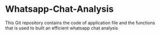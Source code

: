 # Whatsapp-Chat-Analysis
This Git repository contains the code of application file and the functions that is used to built an efficient whatsapp chat analysis
